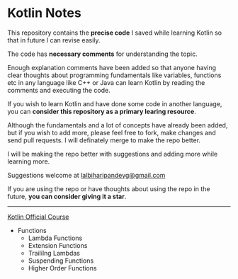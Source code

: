 # Kotlin Notes
This repository contains the **precise code** I saved while learning Kotlin so that in future I can revise easily.  
  
The code has **necessary comments** for understanding the topic.
  
Enough explanation comments have been added so that anyone having clear thoughts about programming fundamentals like variables, functions etc in any language like C++ or Java can learn Kotlin by reading the comments and executing the code.  
  
If you wish to learn Kotlin and have done some code in another language, you can **consider this repository as a primary learing resource**. 
  
Although the fundamentals and a lot of concepts have already been added, but if you wish to add more, please feel free to fork, make changes and send pull requests.
I will definately merge to make the repo better.

I will be making the repo better with suggestions and adding more while learning more.  
  
Suggestions welcome at lalbiharipandeyg@gmail.com

If you are using the repo or have thoughts about using the repo in the future, **you can consider giving it a star**.
<hr>

[Kotlin Official Course](https://play.kotlinlang.org/byExample/overview)

- Functions
  * Lambda Functions
  * Extension Functions
  * Traililng Lambdas
  * Suspending Functions
  * Higher Order Functions
